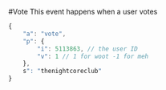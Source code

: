 #Vote
This event happens when a user votes
```js
{
	"a": "vote",
	"p": {
		"i": 5113863, // the user ID
		"v": 1 // 1 for woot -1 for meh
	},
	s": "thenightcoreclub"
}
```
